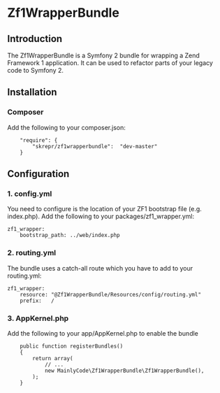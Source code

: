 Zf1WrapperBundle
================

## Introduction 

The Zf1WrapperBundle is a Symfony 2 bundle for wrapping a Zend Framework 1 application.
It can be used to refactor parts of your legacy code to Symfony 2.


## Installation

### Composer ###
Add the following to your composer.json:
```
    "require": {
        "skrepr/zf1wrapperbundle":  "dev-master"
    }
```

## Configuration ##

### 1. config.yml ###
You need to configure is the location of your ZF1 bootstrap file (e.g. index.php).
Add the following to your packages/zf1_wrapper.yml:
```
zf1_wrapper:
    bootstrap_path: ../web/index.php
```

### 2. routing.yml
The bundle uses a catch-all route which you have to add to your routing.yml:
```
zf1_wrapper:
    resource: "@Zf1WrapperBundle/Resources/config/routing.yml"
    prefix:   /
```

### 3. AppKernel.php ###
Add the following to your app/AppKernel.php to enable the bundle

```
    public function registerBundles()
    {
        return array(
            // ...
            new MainlyCode\Zf1WrapperBundle\Zf1WrapperBundle(),
        );
    }

```

